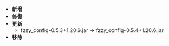 - **新增**
- **修復**
- **更新**
    - fzzy_config-0.5.3+1.20.6.jar -> fzzy_config-0.5.4+1.20.6.jar
- **移除**